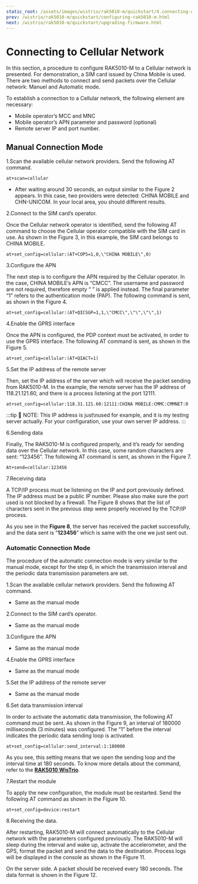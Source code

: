 ```yaml
---
static_root: /assets/images/wistrio/rak5010-m/quickstart/4.connecting-cellular-network
prev: /wistrio/rak5010-m/quickstart/configuring-rak5010-m.html
next: /wistrio/rak5010-m/quickstart/upgrading-firmware.html
---
```


# Connecting to Cellular Network



In this section, a procedure to configure RAK5010-M to a Cellular network is presented. For demonstration, a SIM card issued by China Mobile is used. There are two methods to connect and send packets over the Cellular network: Manuel and Automatic mode.

To establish a connection to a Cellular network, the following element are necessary:

- Mobile operator’s MCC and MNC
- Mobile operator’s APN parameter and password (optional)
- Remote server IP and port number. 

## Manual Connection Mode

1.Scan the available cellular network providers. Send the following AT command.

```
at+scan=cellular
```


<rk-img
  :src="`${$frontmatter.static_root}/1.scanning-for-cellular-networks.jpg`"
  width="50%"
  caption="Scanning for Cellular Networks"
/>


- After waiting around 30 seconds, an output similar to the Figure 2 appears. In this case, two providers were detected: CHINA MOBILE and CHN-UNICOM. In your local area, you should different results.


<rk-img
  :src="`${$frontmatter.static_root}/2.scanned-cellular-network.jpg`"
  width="50%"
  caption="Scanned Cellular Network  shown in Serial Port"
/>


2.Connect to the SIM card’s operator.

Once the Cellular network operator is identified, send the following AT command to choose the Cellular operator compatible with the SIM card in use. As shown in the Figure 3, in this example, the SIM card belongs to CHINA MOBILE.

```
at+set_config=cellular:(AT+COPS=1,0,\"CHINA MOBILE\",0)
```

<rk-img
  :src="`${$frontmatter.static_root}/3.cellular-operator.jpg`"
  width="50%"
  caption="RAK Serial Port Tool, choose to the Cellular operator"
/>


3.Configure the APN

The next step is to configure the APN required by the Cellular operator. In the case, CHINA MOBILE’s APN is “CMCC”. The username and password are not required, therefore empty “ ” is applied instead. The final parameter “1” refers to the authentication mode (PAP). The following command is sent, as shown in the Figure 4.

```
at+set_config=cellular:(AT+QICSGP=1,1,\"CMCC\",\"\",\"\",1)
```
<rk-img
  :src="`${$frontmatter.static_root}/4.register-cellular-operator.jpg`"
  width="50%"
  caption="RAK Serial Port Tool, register to the Cellular operator"
/>



4.Enable the GPRS interface 

Once the APN is configured, the PDP context must be activated, in order to use the GPRS interface. The following AT command is sent, as shown in the Figure 5.


```
at+set_config=cellular:(AT+QIACT=1)
```

<rk-img
  :src="`${$frontmatter.static_root}/5.gprs-interface.jpg`"
  width="50%"
  caption="RAK Serial Port Tool, enable the GPRS interface."
/>



5.Set the IP address of the remote server

 Then, set the IP address of the server which will receive the packet sending from RAK5010-M. In the example, the remote server has the IP address of 118.21.121.60, and there is a process listening at the port 12111.

```
at+set_config=cellular:118.31.121.60:12111:CHINA MOBILE:CMMC:CMMNET:0
```

<rk-img
  :src="`${$frontmatter.static_root}/6.configure-remote-server-ip.jpg`"
  width="50%"
  caption="RAK Serial Port Tool, configure the remote server's IP."
/>

:::tip 📝 NOTE:
This IP address is just\nused for example, and it is my testing server actually. For your configuration, use your own server IP address.
:::



6.Sending data 

Finally, The RAK5010-M is configured properly, and it’s ready for sending data over the Cellular network. In this case, some random characters are sent: “123456”. The following AT command is sent, as shown in the Figure 7.

```
At+send=cellular:123456
```

<rk-img
  :src="`${$frontmatter.static_root}/7.send-data-to-remote-server.jpg`"
  width="50%"
  caption="RAK Serial Port Tool, sending data to remote server."
/>



7.Receiving data

A TCP/IP process must be listening on the IP and port previously defined. The IP address must be a public IP number. Please also make sure the port used is not blocked by a firewall. The Figure 8 shows that the list of characters sent in the previous step were properly received by the TCP/IP process.


<rk-img
  :src="`${$frontmatter.static_root}/8.receive-data.jpg`"
  width="50%"
  caption="Receive Data shown in the terminal"
/>


As you see in the **Figure 8**, the server has received the packet successfully, and the data sent is “**123456**” which is same with the one we just sent out.

### Automatic Connection Mode

The procedure of the automatic connection mode is very similar to the manual mode, except for the step 6, in which the transmission interval and the periodic data transmission parameters are set. 

1.Scan the available cellular network providers. Send the following AT command.

- Same
as the manual mode

2.Connect to the SIM card’s operator. 

- Same
as the manual mode

3.Configure
the APN

- Same
as the manual mode

4.Enable the GPRS interface

- Same
as the manual mode

5.Set the IP address of the remote server 

- Same
as the manual mode

6.Set data transmission interval

In order to activate the automatic data transmission, the following AT command must be sent. As shown in the Figure 9, an interval of 180000 milliseconds (3 minutes) was configured. The “1” before the interval indicates the periodic data sending loop is activated.

```
at+set_config=cellular:send_interval:1:180000
```


<rk-img
  :src="`${$frontmatter.static_root}/9.set-transmission-interval.jpg`"
  width="50%"
  caption="RAK Serial Port Tool, set the data transmission interval"
/>



As you see, this setting means that we open the sending loop and the interval time at 180 seconds. To know more details about the command, refer to the **[RAK5010 WisTrio](https://doc.rakwireless.com/rak5010-wistrio-nb-iot-tracker/device-at-commands)**.

7.Restart the module

To apply the new configuration, the module must be restarted. Send the following AT command as shown in the Figure 10.

```
at+set_config=device:restart
```

<rk-img
  :src="`${$frontmatter.static_root}/10.restart-the-module.jpg`"
  width="50%"
  caption="RAK Serial Port Tool, restart the module."
/>



8.Receiving the data. 

After restarting, RAK5010-M will connect automatically to the Cellular network with the parameters configured previously. The RAK5010-M will sleep during the interval and wake up, activate the accelerometer, and the GPS, format the packet and send the data to the destination. Process logs will be displayed in the console as shown in the Figure 11.


<rk-img
  :src="`${$frontmatter.static_root}/11.console-logs.jpg`"
  width="50%"
  caption="RAK Serial Port Tool, console logs of the periodic data transmission."
/>


On the server side. A packet should be received every 180 seconds. The data format is shown in the Figure 12.



<rk-img
  :src="`${$frontmatter.static_root}/12.received-data.jpg`"
  width="50%"
  caption="Data received on the server side."
/>



